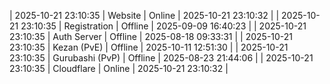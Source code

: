 | 2025-10-21 23:10:35 | Website | Online | 2025-10-21 23:10:32 |
| 2025-10-21 23:10:35 | Registration | Offline | 2025-09-09 16:40:23 |
| 2025-10-21 23:10:35 | Auth Server | Offline | 2025-08-18 09:33:31 |
| 2025-10-21 23:10:35 | Kezan (PvE) | Offline | 2025-10-11 12:51:30 |
| 2025-10-21 23:10:35 | Gurubashi (PvP) | Offline | 2025-08-23 21:44:06 |
| 2025-10-21 23:10:35 | Cloudflare | Online | 2025-10-21 23:10:32 |
